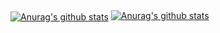 <div style="height=500px">
  <a href="https://github.com/anuraghazra/github-readme-stats"><img align="center" src="https://github-readme-stats.vercel.app/api?username=Fergus4506&theme=dark&show_icons=false" alt="Anurag's github stats" /></a>
  <a href="https://github.com/anuraghazra/github-readme-stats"><img align="[center" src="https://github-readme-stats.vercel.app/api/top-langs/?username=Fergus4506&layout=donut-vertical&theme=dark" alt="Anurag's github stats" /></a>
</div>

<!--https://github-readme-stats.vercel.app/api/top-langs/?username=Fergus4506&layout=donut-vertical&theme=dark
[![Anurag's GitHub stats](https://github-readme-stats.vercel.app/api?username=Fergus4506&theme=dark&show_icons=false)](https://github.com/anuraghazra/github-readme-stats)
[![Top Langs]()](https://github.com/anuraghazra/github-readme-stats)-->


